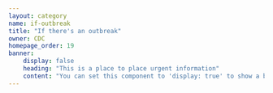 ```yaml
---
layout: category
name: if-outbreak
title: "If there's an outbreak"
owner: CDC
homepage_order: 19
banner:
    display: false
    heading: "This is a place to place urgent information"
    content: "You can set this component to 'display: true' to show a banner at the top of the page."
---
```

